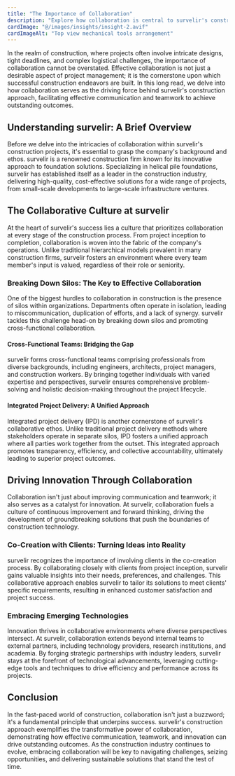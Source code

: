 ```yaml
---
title: "The Importance of Collaboration"
description: "Explore how collaboration is central to survelir's construction approach, driving effective communication and teamwork to achieve outstanding outcomes."
cardImage: "@/images/insights/insight-2.avif"
cardImageAlt: "Top view mechanical tools arrangement"
---
```


In the realm of construction, where projects often involve intricate designs,
tight deadlines, and complex logistical challenges, the importance of
collaboration cannot be overstated. Effective collaboration is not just a
desirable aspect of project management; it is the cornerstone upon which
successful construction endeavors are built. In this long read, we delve into
how collaboration serves as the driving force behind survelir's construction
approach, facilitating effective communication and teamwork to achieve
outstanding outcomes.

## Understanding survelir: A Brief Overview

Before we delve into the intricacies of collaboration within survelir's
construction projects, it's essential to grasp the company's background and
ethos. survelir is a renowned construction firm known for its innovative
approach to foundation solutions. Specializing in helical pile foundations,
survelir has established itself as a leader in the construction industry,
delivering high-quality, cost-effective solutions for a wide range of projects,
from small-scale developments to large-scale infrastructure ventures.

## The Collaborative Culture at survelir

At the heart of survelir's success lies a culture that prioritizes
collaboration at every stage of the construction process. From project inception
to completion, collaboration is woven into the fabric of the company's
operations. Unlike traditional hierarchical models prevalent in many
construction firms, survelir fosters an environment where every team member's
input is valued, regardless of their role or seniority.

### Breaking Down Silos: The Key to Effective Collaboration

One of the biggest hurdles to collaboration in construction is the presence of
silos within organizations. Departments often operate in isolation, leading to
miscommunication, duplication of efforts, and a lack of synergy. survelir
tackles this challenge head-on by breaking down silos and promoting
cross-functional collaboration.

#### Cross-Functional Teams: Bridging the Gap

survelir forms cross-functional teams comprising professionals from diverse
backgrounds, including engineers, architects, project managers, and construction
workers. By bringing together individuals with varied expertise and
perspectives, survelir ensures comprehensive problem-solving and holistic
decision-making throughout the project lifecycle.

#### Integrated Project Delivery: A Unified Approach

Integrated project delivery (IPD) is another cornerstone of survelir's
collaborative ethos. Unlike traditional project delivery methods where
stakeholders operate in separate silos, IPD fosters a unified approach where all
parties work together from the outset. This integrated approach promotes
transparency, efficiency, and collective accountability, ultimately leading to
superior project outcomes.

## Driving Innovation Through Collaboration

Collaboration isn't just about improving communication and teamwork; it also
serves as a catalyst for innovation. At survelir, collaboration fuels a culture
of continuous improvement and forward thinking, driving the development of
groundbreaking solutions that push the boundaries of construction technology.

### Co-Creation with Clients: Turning Ideas into Reality

survelir recognizes the importance of involving clients in the co-creation
process. By collaborating closely with clients from project inception, survelir
gains valuable insights into their needs, preferences, and challenges. This
collaborative approach enables survelir to tailor its solutions to meet
clients' specific requirements, resulting in enhanced customer satisfaction and
project success.

### Embracing Emerging Technologies

Innovation thrives in collaborative environments where diverse perspectives
intersect. At survelir, collaboration extends beyond internal teams to external
partners, including technology providers, research institutions, and academia.
By forging strategic partnerships with industry leaders, survelir stays at the
forefront of technological advancements, leveraging cutting-edge tools and
techniques to drive efficiency and performance across its projects.

## Conclusion

In the fast-paced world of construction, collaboration isn't just a buzzword;
it's a fundamental principle that underpins success. survelir's construction
approach exemplifies the transformative power of collaboration, demonstrating
how effective communication, teamwork, and innovation can drive outstanding
outcomes. As the construction industry continues to evolve, embracing
collaboration will be key to navigating challenges, seizing opportunities, and
delivering sustainable solutions that stand the test of time.
